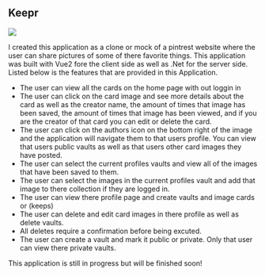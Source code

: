 ## Keepr

<img class="img-responsive" src="https://images.unsplash.com/photo-1462045504115-6c1d931f07d1?ixlib=rb-1.2.1&auto=format&fit=crop&w=1951&q=80">

I created this application as a clone or mock of a pintrest website where the user can share pictures of some of there favorite things. This application was built with Vue2 fore the client side as well as .Net for the server side. Listed below is the features that are provided in this Application. 

- The user can view all the cards on the home page with out loggin in
- The user can click on the card image and see more details about the card as well as the creator name, the amount of times that image has been saved, the amount   of times that image has been viewed, and if you are the creator of that card you can edit or delete the card.
- The user can click on the authors icon on the bottom right of the image and the application will navigate them to that users profile. You can view that users     public vaults as well as that users other card images they have posted.
- The user can select the current profiles vaults and view all of the images that have been saved to them.
- The user can select the images in the current profiles vault and add that image to there collection if they are logged in.
- The user can view there profile page and create vaults and image cards or (keeps)
- The user can delete and edit card images in there profile as well as delete vaults.
- All deletes require a confirmation before being excuted.
- The user can create a vault and mark it public or private. Only that user can view there private vaults. 


This application is still in progress but will be finished soon!
